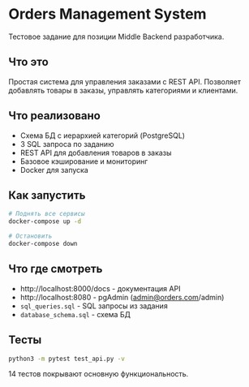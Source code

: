 # Orders Management System

Тестовое задание для позиции Middle Backend разработчика.

## Что это

Простая система для управления заказами с REST API. Позволяет добавлять товары в заказы, управлять категориями и клиентами.

## Что реализовано

- Схема БД с иерархией категорий (PostgreSQL)
- 3 SQL запроса по заданию
- REST API для добавления товаров в заказы
- Базовое кэширование и мониторинг
- Docker для запуска

## Как запустить

```bash
# Поднять все сервисы
docker-compose up -d

# Остановить
docker-compose down
```

## Что где смотреть

- http://localhost:8000/docs - документация API
- http://localhost:8080 - pgAdmin (admin@orders.com/admin)
- `sql_queries.sql` - SQL запросы из задания
- `database_schema.sql` - схема БД

## Тесты

```bash
python3 -m pytest test_api.py -v
```

14 тестов покрывают основную функциональность.

